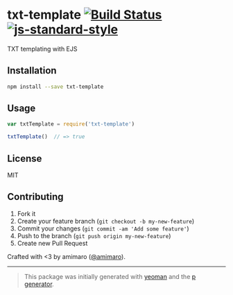 # txt-template [![Build Status](https://secure.travis-ci.org/amimaro/txt-template.svg?branch=master)](https://travis-ci.org/amimaro/txt-template) [![js-standard-style](https://img.shields.io/badge/code%20style-standard-brightgreen.svg?style=flat)](https://github.com/feross/standard)

TXT templating with EJS 

## Installation

```bash
npm install --save txt-template
```

## Usage

```javascript
var txtTemplate = require('txt-template')

txtTemplate()  // => true
```

## License

MIT

## Contributing

1. Fork it
2. Create your feature branch (`git checkout -b my-new-feature`)
3. Commit your changes (`git commit -am 'Add some feature'`)
4. Push to the branch (`git push origin my-new-feature`)
5. Create new Pull Request

Crafted with <3 by amimaro ([@amimaro](https://twitter.com/amimaro)).

***

> This package was initially generated with [yeoman](http://yeoman.io) and the [p generator](https://github.com/johnotander/generator-p.git).
